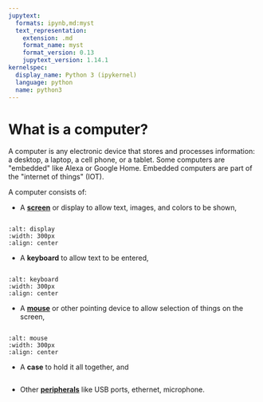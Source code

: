 ```yaml
---
jupytext:
  formats: ipynb,md:myst
  text_representation:
    extension: .md
    format_name: myst
    format_version: 0.13
    jupytext_version: 1.14.1
kernelspec:
  display_name: Python 3 (ipykernel)
  language: python
  name: python3
---
```


# What is a computer?

A computer is any electronic device that stores and processes information: a desktop, a laptop, a cell phone, or a tablet. Some computers are "embedded" like Alexa or Google Home. Embedded computers are part of the "internet of things" (IOT).

A computer consists of:

- A [**screen**](glossary.html#term-screen) or display to allow text, images, and colors to be shown,

```{index} screen

```

```{image} ./images/screen.jpg
:alt: display
:width: 300px
:align: center
```

- A **keyboard** to allow text to be entered,

```{index} keyboard

```

```{image} ./images/keyboard.jpg
:alt: keyboard
:width: 300px
:align: center
```

- A [**mouse**](glossary.html#term-mouse) or other pointing device to allow selection of things on the screen,

```{index} mouse

```

```{image} ./images/mouse.jpg
:alt: mouse
:width: 300px
:align: center
```

- A **case** to hold it all together, and

```{index} case

```

- Other **[peripherals](glossary.html#term-peripheral)** like USB ports, ethernet, microphone.

```{index} USB

```

